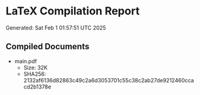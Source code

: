 # LaTeX Compilation Report
Generated: Sat Feb  1 01:57:51 UTC 2025
## Compiled Documents
- main.pdf
  - Size: 32K
  - SHA256: 2132af6136d82863c49c2a6d3053701c55c38c2ab27de9212460ccacd2b1378e
